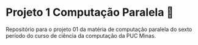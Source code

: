 # Projeto 1 Computação Paralela :rocket:
Repositório para o projeto 01 da matéria de computação paralela do sexto período do curso de ciência da computação da PUC Minas.